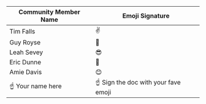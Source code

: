 Community Member Name | Emoji Signature
------------ | -------------
Tim Falls | :v:
Guy Royse | :metal:
Leah Sevey | :sunglasses:
Eric Dunne | :octopus:
Amie Davis | :blush:
:point_up: Your name here | :point_up: Sign the doc with your fave emoji
